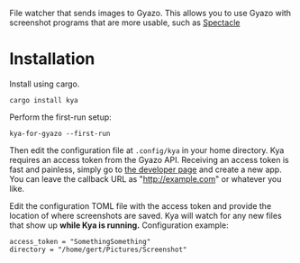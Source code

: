 File watcher that sends images to Gyazo. This allows you to use Gyazo with screenshot
programs that are more usable, such as [Spectacle](https://apps.kde.org/spectacle/)

Installation
============

Install using cargo.

`cargo install kya`

Perform the first-run setup:

`kya-for-gyazo --first-run`

Then edit the configuration file at `.config/kya` in your home directory.
Kya requires an access token from the Gyazo API.
Receiving an access token is fast and painless, simply go to
[the developer page](https://gyazo.com/oauth/applications/) and create a new app.
You can leave the callback URL as "http://example.com" or whatever you like.

Edit the configuration TOML file with the access token and provide the location of where screenshots
are saved. Kya will watch for any new files that show up **while Kya is running.** Configuration example:

```
access_token = "SomethingSomething"
directory = "/home/gert/Pictures/Screenshot"
```
